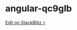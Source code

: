 # angular-qc9glb

[Edit on StackBlitz ⚡️](https://stackblitz.com/edit/outline-system)
<Outline Systems India Assignment>
